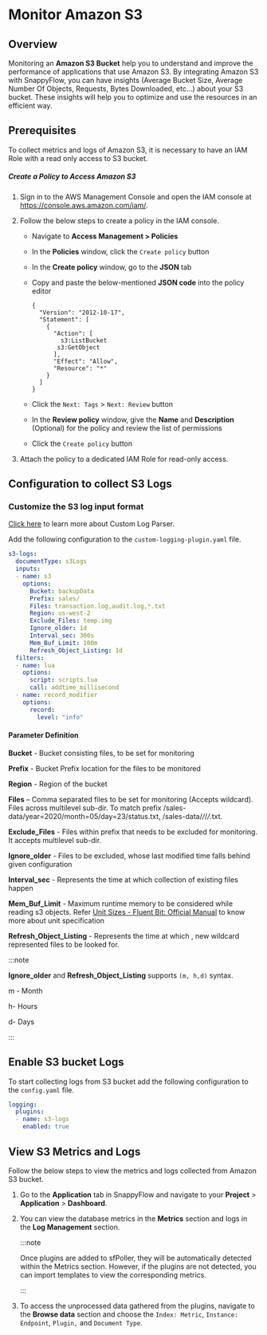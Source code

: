 # Monitor Amazon S3

## Overview

Monitoring an **Amazon S3 Bucket** help you to understand and improve the performance of applications that use Amazon S3. By integrating Amazon S3 with SnappyFlow, you can have insights (Average Bucket Size,  Average Number Of Objects, Requests, Bytes Downloaded, etc...) about your S3 bucket. These insights will help you to optimize and use the resources in an efficient way.

## Prerequisites

To collect metrics and logs of Amazon S3, it is necessary to have an IAM Role with a read only access to S3 bucket.

##### Create a Policy to Access Amazon S3

1. Sign in to the AWS Management Console and open the IAM console at https://console.aws.amazon.com/iam/.

2. Follow the below steps to create a policy in the IAM console.

   - Navigate to **Access Management > Policies**

   - In the **Policies** window, click the `Create policy` button

   - In the **Create policy** window, go to the **JSON** tab

   - Copy and paste the below-mentioned **JSON code** into the policy editor

     ```
     {
       "Version": "2012-10-17",
       "Statement": [
         {
           "Action": [
             s3:ListBucket
     	    s3:GetObject
           ],
           "Effect": "Allow",
           "Resource": "*"
         }
       ]
     }
     ```

   - Click the `Next: Tags` > `Next: Review` button

   - In the **Review policy** window, give the **Name** and **Description** (Optional) for the policy and review the list of permissions

   - Click the `Create policy` button

3. Attach the policy to a dedicated IAM Role for read-only access.

## Configuration to collect S3 Logs

### Customize the S3 log input format 

[Click here](/docs/selfhosted-turbo/Log_management/custom_log_parser) to learn more about Custom Log Parser.

Add the following configuration to the `custom-logging-plugin.yaml` file.

```yaml
s3-logs:
  documentType: s3Logs
  inputs:
  - name: s3
    options:
      Bucket: backupData
      Prefix: sales/
      Files: transaction.log,audit.log,*.txt
      Region: us-west-2
      Exclude_Files: temp.img
      Ignore_older: 1d
      Interval_sec: 300s
      Mem_Buf_Limit: 100m
      Refresh_Object_Listing: 1d
  filters:
  - name: lua
    options:
      script: scripts.lua
      call: addtime_millisecond
  - name: record_modifier
    options:
      record:
        level: "info"
```



#### Parameter Definition

**Bucket** - Bucket consisting files, to be set for monitoring

**Prefix** - Bucket Prefix location for the files to be monitored

**Region** - Region of the bucket

**Files** – Comma separated files to be set for monitoring (Accepts wildcard). Files across multilevel sub-dir. To match prefix /sales-data/year=2020/month=05/day=23/status.txt, /sales-data/*/*/*/*.txt. 

**Exclude_Files** - Files within prefix that needs to be excluded for monitoring. It accepts multilevel sub-dir.

**Ignore_older** - Files to be excluded, whose last modified time falls behind given configuration

**Interval_sec** - Represents the time at which collection of existing files happen

**Mem_Buf_Limit** - Maximum runtime memory to be considered while reading s3 objects. Refer [Unit Sizes - Fluent Bit: Official Manual](https://docs.fluentbit.io/manual/administration/configuring-fluent-bit/unit-sizes) to know more about unit specification

**Refresh_Object_Listing** - Represents the time at which , new wildcard represented files to be looked for.

:::note

**Ignore_older** and **Refresh_Object_Listing** supports `(m, h,d)` syntax.

m - Month

h- Hours

d- Days

:::

## Enable S3 bucket Logs

To start collecting logs from S3 bucket add the following configuration to the `config.yaml` file.

```yaml
logging:
  plugins:
  - name: s3-logs
    enabled: true
```



## View S3 Metrics and Logs

Follow the below steps to view the metrics and logs collected from Amazon S3 bucket.

1. Go to the **Application** tab in SnappyFlow and navigate to your **Project** > **Application** > **Dashboard**.

2. You can view the database metrics in the **Metrics** section and logs in the **Log Management** section.

   :::note

   Once plugins are added to sfPoller, they will be automatically detected within the Metrics section. However, if the plugins are not detected, you can import templates to view the corresponding metrics.

   :::

3. To access the unprocessed data gathered from the plugins, navigate to the **Browse data** section and choose the `Index: Metric`, `Instance: Endpoint`, `Plugin,` and `Document Type`.




